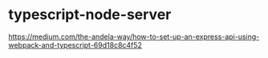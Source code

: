 # typescript-node-server


https://medium.com/the-andela-way/how-to-set-up-an-express-api-using-webpack-and-typescript-69d18c8c4f52
